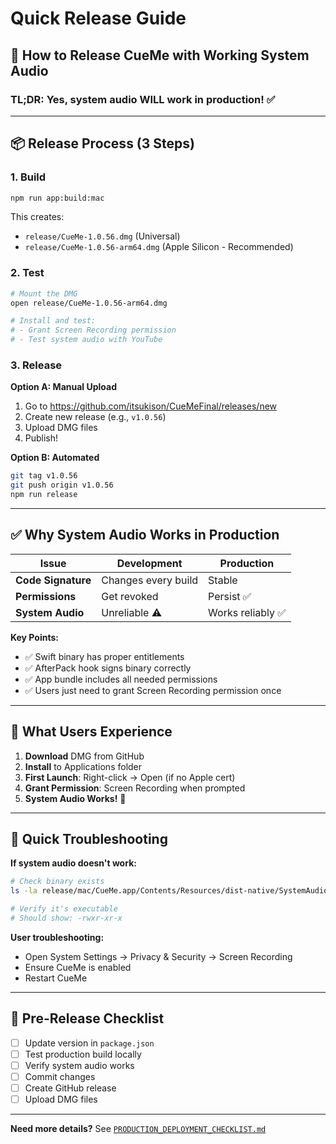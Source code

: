 # Quick Release Guide

## 🚀 How to Release CueMe with Working System Audio

### **TL;DR**: Yes, system audio WILL work in production! ✅

---

## 📦 Release Process (3 Steps)

### **1. Build**
```bash
npm run app:build:mac
```

This creates:
- `release/CueMe-1.0.56.dmg` (Universal)
- `release/CueMe-1.0.56-arm64.dmg` (Apple Silicon - Recommended)

### **2. Test**
```bash
# Mount the DMG
open release/CueMe-1.0.56-arm64.dmg

# Install and test:
# - Grant Screen Recording permission
# - Test system audio with YouTube
```

### **3. Release**

**Option A: Manual Upload**
1. Go to https://github.com/itsukison/CueMeFinal/releases/new
2. Create new release (e.g., `v1.0.56`)
3. Upload DMG files
4. Publish!

**Option B: Automated**
```bash
git tag v1.0.56
git push origin v1.0.56
npm run release
```

---

## ✅ Why System Audio Works in Production

| Issue | Development | Production |
|-------|------------|------------|
| **Code Signature** | Changes every build | Stable |
| **Permissions** | Get revoked | Persist ✅ |
| **System Audio** | Unreliable ⚠️ | Works reliably ✅ |

**Key Points:**
- ✅ Swift binary has proper entitlements
- ✅ AfterPack hook signs binary correctly
- ✅ App bundle includes all needed permissions
- ✅ Users just need to grant Screen Recording permission once

---

## 🎯 What Users Experience

1. **Download** DMG from GitHub
2. **Install** to Applications folder
3. **First Launch**: Right-click → Open (if no Apple cert)
4. **Grant Permission**: Screen Recording when prompted
5. **System Audio Works!** 🎉

---

## 🔧 Quick Troubleshooting

**If system audio doesn't work:**

```bash
# Check binary exists
ls -la release/mac/CueMe.app/Contents/Resources/dist-native/SystemAudioCapture

# Verify it's executable
# Should show: -rwxr-xr-x
```

**User troubleshooting:**
- Open System Settings → Privacy & Security → Screen Recording
- Ensure CueMe is enabled
- Restart CueMe

---

## 📝 Pre-Release Checklist

- [ ] Update version in `package.json`
- [ ] Test production build locally
- [ ] Verify system audio works
- [ ] Commit changes
- [ ] Create GitHub release
- [ ] Upload DMG files

---

**Need more details?** See [`PRODUCTION_DEPLOYMENT_CHECKLIST.md`](./PRODUCTION_DEPLOYMENT_CHECKLIST.md)
